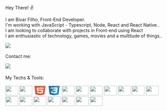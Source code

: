 Hey There! :v:

I am Bivar Filho, Front-End Developer.<br/>
I'm working with JavaScript - Typescript, Node, React and React Native..<br/>
I am looking to collaborate with projects in Front-end using React<br/>
I am enthusiastic of technology, games, movies and a multitude of things..<br/>

<img src='https://github-readme-stats.vercel.app/api/top-langs/?username=bivarz&theme=blue-green' />

Contact me: 
<div> 
  <a href='https://www.linkedin.com/in/paulobivarfilho/' target="_blank">
    <img  src='https://img.shields.io/badge/LinkedIn-0077B5?style=for-the-badge&logo=linkedin&logoColor=white' />
  </a>
</div>


<br>
My Techs & Tools:
<div style='display: inline_block'><br>

<img src="https://cdn.jsdelivr.net/gh/devicons/devicon@latest/icons/javascript/javascript-plain.svg" height="30" width="40" />
<img src="https://cdn.jsdelivr.net/gh/devicons/devicon@latest/icons/typescript/typescript-original.svg" height="30" width="40" />
<img src="https://raw.githubusercontent.com/devicons/devicon/master/icons/html5/html5-original.svg" height="30" width="40" />
<img src="https://raw.githubusercontent.com/devicons/devicon/master/icons/css3/css3-original.svg" height="30" width="40" /> 
<img src="https://cdn.jsdelivr.net/gh/devicons/devicon@latest/icons/sass/sass-original.svg" height="30" width="40" />
<img src="https://cdn.jsdelivr.net/gh/devicons/devicon@latest/icons/materialui/materialui-original.svg" height="30" width="40" />
<img src="https://cdn.jsdelivr.net/gh/devicons/devicon@latest/icons/jest/jest-plain.svg" height="30" width="40"  />
<img src="https://cdn.jsdelivr.net/gh/devicons/devicon@latest/icons/git/git-original.svg"  height="30" width="40"/>

<img src="https://cdn.jsdelivr.net/gh/devicons/devicon@latest/icons/react/react-original.svg" height="30" width="40" />
<img src="https://cdn.jsdelivr.net/gh/devicons/devicon@latest/icons/nextjs/nextjs-original.svg" height="30" width="40" />
  <img src="https://cdn.jsdelivr.net/gh/devicons/devicon@latest/icons/nodejs/nodejs-original.svg" height="30" width="40" />
<img src="https://cdn.jsdelivr.net/gh/devicons/devicon@latest/icons/graphql/graphql-plain.svg" height="30" width="40" />
<img src="https://cdn.jsdelivr.net/gh/devicons/devicon@latest/icons/mongodb/mongodb-original.svg" height="30" width="40" />  
<img src="https://cdn.jsdelivr.net/gh/devicons/devicon@latest/icons/postgresql/postgresql-original.svg" height="30" width="40"  />
          
<img src="https://cdn.jsdelivr.net/gh/devicons/devicon@latest/icons/amazonwebservices/amazonwebservices-plain-wordmark.svg" height="30" width="40" />
<img src="https://cdn.jsdelivr.net/gh/devicons/devicon@latest/icons/docker/docker-original.svg"  height="30" width="40" />
<img src="https://cdn.jsdelivr.net/gh/devicons/devicon@latest/icons/photoshop/photoshop-original.svg" height="30" width="40" />
<img src="https://cdn.jsdelivr.net/gh/devicons/devicon@latest/icons/figma/figma-original.svg" height="30" width="40" />

</div>

<!---
<picture>
  <source
    srcset="https://github-readme-stats.vercel.app/api?username=bivarz&show_icons=true&theme=dark"
    media="(prefers-color-scheme: dark)"
  />
  <source
    srcset="https://github-readme-stats.vercel.app/api?username=bivarz&show_icons=true"
    media="(prefers-color-scheme: light), (prefers-color-scheme: no-preference)"
  />
  <img src="https://github-readme-stats.vercel.app/api?username=bivarz&show_icons=true" />
</picture>
